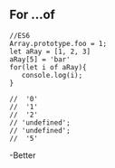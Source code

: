 ##  For ...of 

```
//ES6
Array.prototype.foo = 1;
let aRay = [1, 2, 3]
aRay[5] = 'bar'
for(let i of aRay){
   console.log(i);
}

//  '0'
//  '1'
//  '2'
// 'undefined';
// 'undefined';
//  '5'
```
-Better